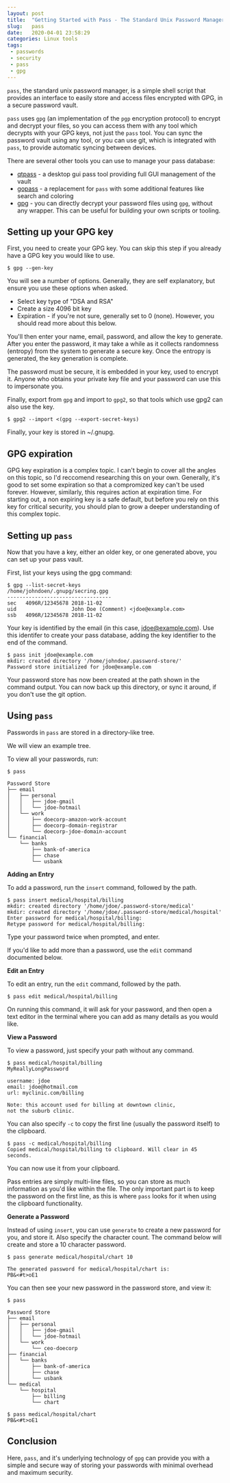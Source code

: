 ```yaml
---
layout: post
title:  "Getting Started with Pass - The Standard Unix Password Manager"
slug:   pass
date:   2020-04-01 23:58:29
categories: Linux tools
tags: 
 - passwords
 - security
 - pass
 - gpg
---
```


`pass`, the standard unix password manager, is a simple shell script that 
provides an interface to easily store and access files encrypted with 
GPG, in a secure password vault.

`pass` uses `gpg` (an implementation of the `pgp` encryption protocol) to 
encrypt and decrypt your files, so you can access them with any tool 
which decrypts with your GPG keys, not just the `pass` tool. You can sync 
the password vault using any tool, or you can use git, which is 
integrated with `pass`, to provide automatic syncing between devices.

There are several other tools you can use to manage your pass database:

  * [qtpass](https://qtpass.org) - a desktop gui pass tool providing full 
    GUI management of the vault
  * [gopass](https://github.com/gopasspw/gopass) - a replacement for 
    `pass` with some additional features like search and coloring
  * [gpg](https://gnupg.org/) - you can directly decrypt your password
    files using `gpg`, without any wrapper. This can be useful for
    building your own scripts or tooling.


## Setting up your GPG key

First, you need to create your GPG key. You can skip this step if you 
already have a GPG key you would like to use.

```
$ gpg --gen-key
```

You will see a number of options. Generally, they are self
explanatory, but ensure you use these options when asked.

  * Select key type of "DSA and RSA" 
  * Create a size 4096 bit key
  * Expiration - if you're not sure, generally set to 0 (none). However,
    you should read more about this below.

You'll then enter your name, email, password, and allow the key to 
generate. After you enter the password, it may take a while as it
collects randomness (entropy) from the system to generate a secure
key. Once the entropy is generated, the key generation is complete.

The password must be secure, it is embedded in your key, used to
encrypt it. Anyone who obtains your private key file and your password
can use this to impersonate you.

Finally, export from `gpg` and import to `gpg2`, so that tools 
which use gpg2 can also use the key.

```
$ gpg2 --import <(gpg --export-secret-keys)
```

Finally, your key is stored in ~/.gnupg.

## GPG expiration
GPG key expiration is a complex topic. I can't begin to cover all the angles on this
topic, so I'd reccomend researching this on your own. Generally, it's good to set some
expiration so that a compromized key can't be used forever. However, similarly, this
requires action at expiration time. For starting out, a non expiring key is a safe
default, but before you rely on this key for critical security, you should plan to grow
a deeper understanding of this complex topic.

## Setting up `pass`

Now that you have a key, either an older key, or one generated above, you can set up your pass vault.

First, list your keys using the gpg command:
```
$ gpg --list-secret-keys
/home/johndoen/.gnupg/secring.gpg
----------------------------------
sec   4096R/12345678 2018-11-02
uid                  John Doe (Comment) <jdoe@example.com>
ssb   4096R/12345678 2018-11-02
```

Your key is identified by the email (in this case, jdoe@example.com). Use this identifer
to create your pass database, adding the key identifier to the end of the command.

```
$ pass init jdoe@example.com
mkdir: created directory '/home/johndoe/.password-store/'
Password store initialized for jdoe@example.com
```

Your password store has now been created at the path shown in the 
command output. You can now back up this directory, or sync it 
around, if you don't use the git option.

## Using `pass`

Passwords in `pass` are stored in a directory-like tree. 

We will view an example tree.

To view all your passwords, run:

```
$ pass

Password Store
├── email
│   ├── personal
│   │   ├── jdoe-gmail
│   │   └── jdoe-hotmail
│   └── work
│       ├── doecorp-amazon-work-account
│       ├── doecorp-domain-registrar
│       └── doecorp-jdoe-domain-account
└── financial
    └── banks
        ├── bank-of-america
        ├── chase
        └── usbank
```


**Adding an Entry**

To add a password, run the `insert` command, followed by the path.

```
$ pass insert medical/hospital/billing
mkdir: created directory '/home/jdoe/.password-store/medical'
mkdir: created directory '/home/jdoe/.password-store/medical/hospital'
Enter password for medical/hospital/billing: 
Retype password for medical/hospital/billing: 
```

Type your password twice when prompted, and enter.

If you'd like to add more than a password, use the `edit` command documented below.

**Edit an Entry**

To edit an entry, run the `edit` command, followed by the path.

```
$ pass edit medical/hospital/billing
```

On running this command, it will ask for your password, and then open a text editor in the 
terminal where you can add as many details as you would like.


**View a Password**

To view a password, just specify your path without any command.

```
$ pass medical/hospital/billing
MyReallyLongPassword

username: jdoe
email: jdoe@hotmail.com
url: myclinic.com/billing

Note: this account used for billing at downtown clinic,
not the suburb clinic.
```

You can also specify `-c` to copy the first line (usually the password itself) to the clipboard.

```
$ pass -c medical/hospital/billing
Copied medical/hospital/billing to clipboard. Will clear in 45 seconds.
```

You can now use it from your clipboard.

Pass entries are simply multi-line files, so you can store as much information as you'd like
within the file. The only important part is to keep the password on the first line, as this is
where `pass` looks for it when using the clipboard functionality.

**Generate a Password**

Instead of using `insert`, you can use `generate` to create a new password for you, and store it. 
Also specify the character count. The command below will create and store a 10 character 
password.

```
$ pass generate medical/hospital/chart 10

The generated password for medical/hospital/chart is:
PB&<#t>oE1
```

You can then see your new password in the password store, and view it:

```
$ pass

Password Store
├── email
│   ├── personal
│   │   ├── jdoe-gmail
│   │   └── jdoe-hotmail
│   └── work
│       └── ceo-doecorp
├── financial
│   └── banks
│       ├── bank-of-america
│       ├── chase
│       └── usbank
└── medical
    └── hospital
        ├── billing
        └── chart
```

```
$ pass medical/hospital/chart
PB&<#t>oE1
```

## Conclusion

Here, `pass`, and it's underlying technology of `gpg` can provide you with a simple and secure
way of storing your passwords with minimal overhead and maximum security.